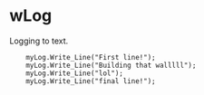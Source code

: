 # wLog
Logging to text.


```
	myLog.Write_Line("First line!");
	myLog.Write_Line("Building that walllll");
	myLog.Write_Line("lol");
	myLog.Write_Line("final line!");
```

